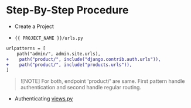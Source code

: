 # Step-By-Step Procedure

-   Create a Project

-   `{{ PROJECT_NAME }}/urls.py`

```diff
urlpatterns = [
    path("admin/", admin.site.urls),
+    path("product/", include("django.contrib.auth.urls")),
+    path("product/", include("products.urls")),
]
```

> ![NOTE]
> For both, endpoint 'product/' are same. First pattern handle authentication and second handle regular routing.


- Authenticating
[views.py](./products/views.py)